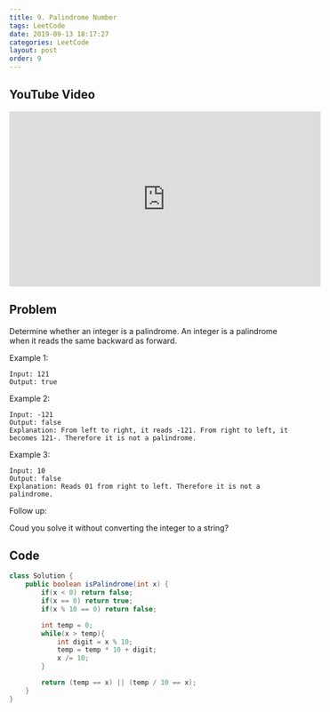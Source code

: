 ```yaml
---
title: 9. Palindrome Number
tags: LeetCode
date: 2019-09-13 18:17:27
categories: LeetCode
layout: post
order: 9
---
```


## YouTube Video

<iframe width="560" height="315" src="https://www.youtube.com/embed/WURiBhoms-c" frameborder="0" allow="accelerometer; autoplay; encrypted-media; gyroscope; picture-in-picture" allowfullscreen></iframe>

## Problem

Determine whether an integer is a palindrome. An integer is a palindrome when it reads the same backward as forward.

Example 1:

```
Input: 121
Output: true
```

Example 2:

```
Input: -121
Output: false
Explanation: From left to right, it reads -121. From right to left, it becomes 121-. Therefore it is not a palindrome.
```

Example 3:

```
Input: 10
Output: false
Explanation: Reads 01 from right to left. Therefore it is not a palindrome.
```

Follow up:

Coud you solve it without converting the integer to a string?

## Code

```java
class Solution {
    public boolean isPalindrome(int x) {
        if(x < 0) return false;
        if(x == 0) return true;
        if(x % 10 == 0) return false;

        int temp = 0;
        while(x > temp){
            int digit = x % 10;
            temp = temp * 10 + digit;
            x /= 10;
        }

        return (temp == x) || (temp / 10 == x);
    }
}
```
